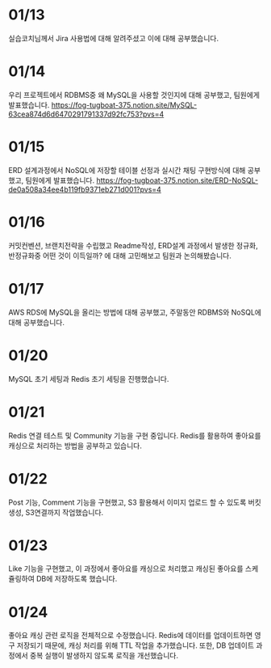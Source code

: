 # 01/13
실습코치님께서 Jira 사용법에 대해 알려주셨고 이에 대해 공부했습니다.

# 01/14
우리 프로젝트에서 RDBMS중 왜 MySQL을 사용할 것인지에 대해 공부했고, 팀원에게 발표했습니다.
https://fog-tugboat-375.notion.site/MySQL-63cea874d6d6470291791337d92fc753?pvs=4

# 01/15
ERD 설계과정에서 NoSQL에 저장할 테이블 선정과 실시간 채팅 구현방식에 대해 공부했고, 팀원에게 발표했습니다.
https://fog-tugboat-375.notion.site/ERD-NoSQL-de0a508a34ee4b119fb9371eb271d001?pvs=4

# 01/16
커밋컨벤션, 브랜치전략을 수립했고 Readme작성, ERD설계 과정에서 발생한 정규화, 반정규화중 어떤 것이 이득일까? 에 대해 고민해보고 팀원과 논의해봤습니다.

# 01/17
AWS RDS에 MySQL을 올리는 방법에 대해 공부했고, 주말동안 RDBMS와 NoSQL에 대해 공부했습니다.

# 01/20
MySQL 초기 세팅과 Redis 초기 세팅을 진행했습니다.

# 01/21
Redis 연결 테스트 및 Community 기능을 구현 중입니다. Redis를 활용하여 좋아요를 캐싱으로 처리하는 방법을 공부하고 있습니다.

# 01/22
Post 기능, Comment 기능을 구현했고, S3 활용해서 이미지 업로드 할 수 있도록 버킷 생성, S3연결까지 작업했습니다.

# 01/23
Like 기능을 구현했고, 이 과정에서 좋아요를 캐싱으로 처리했고 캐싱된 좋아요를 스케쥴링하여 DB에 저장하도록 했습니다.

# 01/24
좋아요 캐싱 관련 로직을 전체적으로 수정했습니다. Redis에 데이터를 업데이트하면 영구 저장되기 때문에, 캐싱 처리를 위해 TTL 작업을 추가했습니다. 또한, DB 업데이트 과정에서 중복 실행이 발생하지 않도록 로직을 개선했습니다.
